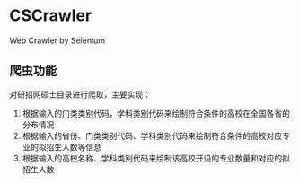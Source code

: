 # CSCrawler
 Web Crawler by Selenium
## 爬虫功能
 对研招网硕士目录进行爬取，主要实现：
 1. 根据输入的门类类别代码，学科类别代码来绘制符合条件的高校在全国各省的分布情况
 2. 根据输入的省份、门类类别代码、学科类别代码来绘制符合条件的高校对应专业的拟招生人数等信息
 3. 根据输入的高校名称、学科类别代码来绘制该高校开设的专业数量和对应的拟招生人数
